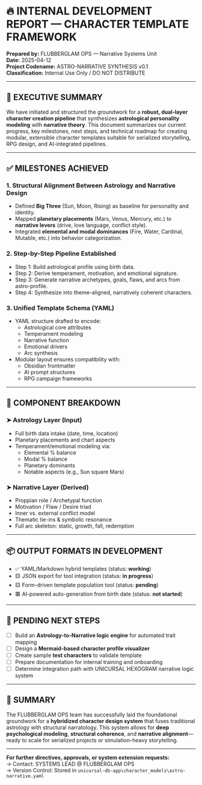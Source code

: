 # 🔥 INTERNAL DEVELOPMENT REPORT — CHARACTER TEMPLATE FRAMEWORK

**Prepared by:** FLUBBERGLAM OPS — Narrative Systems Unit  
**Date:** 2025-04-12  
**Project Codename:** ASTRO-NARRATIVE SYNTHESIS v0.1  
**Classification:** Internal Use Only / DO NOT DISTRIBUTE

---

## 🧠 EXECUTIVE SUMMARY

We have initiated and structured the groundwork for a **robust, dual-layer character creation pipeline** that synthesizes **astrological personality modeling** with **narrative theory**. This document summarizes our current progress, key milestones, next steps, and technical roadmap for creating modular, extensible character templates suitable for serialized storytelling, RPG design, and AI-integrated pipelines.

---

## ✅ MILESTONES ACHIEVED

### 1. **Structural Alignment Between Astrology and Narrative Design**

- Defined **Big Three** (Sun, Moon, Rising) as baseline for personality and identity.
- Mapped **planetary placements** (Mars, Venus, Mercury, etc.) to **narrative levers** (drive, love language, conflict style).
- Integrated **elemental and modal dominances** (Fire, Water, Cardinal, Mutable, etc.) into behavior categorization.

### 2. **Step-by-Step Pipeline Established**

- Step 1: Build astrological profile using birth data.
- Step 2: Derive temperament, motivation, and emotional signature.
- Step 3: Generate narrative archetypes, goals, flaws, and arcs from astro-profile.
- Step 4: Synthesize into theme-aligned, narratively coherent characters.

### 3. **Unified Template Schema (YAML)**

- YAML structure drafted to encode:
  - Astrological core attributes
  - Temperament modeling
  - Narrative function
  - Emotional drivers
  - Arc synthesis
- Modular layout ensures compatibility with:
  - Obsidian frontmatter
  - AI prompt structures
  - RPG campaign frameworks

---

## 🧩 COMPONENT BREAKDOWN

### ➤ Astrology Layer (Input)

- Full birth data intake (date, time, location)
- Planetary placements and chart aspects
- Temperament/emotional modeling via:
  - Elemental % balance
  - Modal % balance
  - Planetary dominants
  - Notable aspects (e.g., Sun square Mars)

### ➤ Narrative Layer (Derived)

- Proppian role / Archetypal function
- Motivation / Flaw / Desire triad
- Inner vs. external conflict model
- Thematic tie-ins & symbolic resonance
- Full arc skeleton: static, growth, fall, redemption

---

## 📦 OUTPUT FORMATS IN DEVELOPMENT

- ✅ YAML/Markdown hybrid templates (status: **working**)
- 🟨 JSON export for tool integration (status: **in progress**)
- 🟨 Form-driven template population tool (status: **pending**)
- 🟥 AI-powered auto-generation from birth date (status: **not started**)

---

## 🚧 PENDING NEXT STEPS

- [ ] Build an **Astrology-to-Narrative logic engine** for automated trait mapping
- [ ] Design a **Mermaid-based character profile visualizer**
- [ ] Create sample **test characters** to validate template
- [ ] Prepare documentation for internal training and onboarding
- [ ] Determine integration path with UNICURSAL HEXOGRAM narrative logic system

---

## 📌 SUMMARY

The FLUBBERGLAM OPS team has successfully laid the foundational groundwork for a **hybridized character design system** that fuses traditional astrology with structural narratology. This system allows for **deep psychological modeling**, **structural coherence**, and **narrative alignment**—ready to scale for serialized projects or simulation-heavy storytelling.

---

**For further directives, approvals, or system extension requests:**  
→ Contact: SYSTEMS LEAD @ FLUBBERGLAM OPS  
→ Version Control: Stored in `unicursal-db-app\character_models\astro-narrative.yaml`
